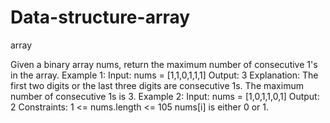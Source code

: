 # Data-structure-array
array

Given a binary array nums, return the maximum number of consecutive 1's in the array.
Example 1:
Input: nums = [1,1,0,1,1,1]
Output: 3
Explanation: The first two digits or the last three digits are consecutive 1s. The maximum number of consecutive 1s is 3.
Example 2:
Input: nums = [1,0,1,1,0,1]
Output: 2
Constraints:
1 <= nums.length <= 105
nums[i] is either 0 or 1.
